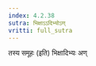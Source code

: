 ```yaml
---
index: 4.2.38
sutra: भिक्षाऽऽदिभ्योऽण्
vritti: full_sutra
---
```


तस्य समूहः (इति) भिक्षादिभ्यः अण्